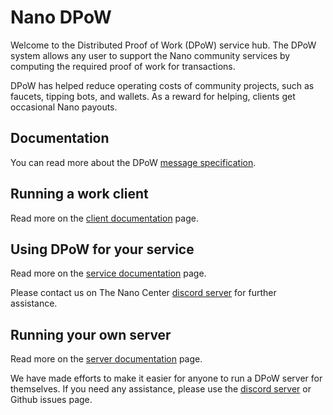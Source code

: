 # Nano DPoW

Welcome to the Distributed Proof of Work (DPoW) service hub. The DPoW system allows any user to support the Nano community services by computing the required proof of work for transactions.

DPoW has helped reduce operating costs of community projects, such as faucets, tipping bots, and wallets. As a reward for helping, clients get occasional Nano payouts.

## Documentation

You can read more about the DPoW [message specification](docs/specification.md).

## Running a work client

Read more on the [client documentation](client/README.md) page.

## Using DPoW for your service

Read more on the [service documentation](service/README.md) page.

Please contact us on The Nano Center [discord server](https://discord.nanocenter.org) for further assistance.

## Running your own server

Read more on the [server documentation](server/README.md) page.

We have made efforts to make it easier for anyone to run a DPoW server for themselves. If you need any assistance, please use the [discord server](https://discord.nanocenter.org) or Github issues page.

